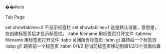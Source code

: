 ��#vim

Tab Page


set showtabline=0 不显示标签栏 
set showtabline=1 这是默认设置，意思是，在创建标签页后才显示标签栏。 
:tabe filename 用标签页打开文件 
:tabnew filename 用标签页打开文件 
:tabo 关闭所有标签页 
:tabn gt 跳转后一个标签页 
:tabp gT 跳转前一个标签页 
:tabm 0/1/2 将当前标签页移动到第1/2/3个页面位置 

 
